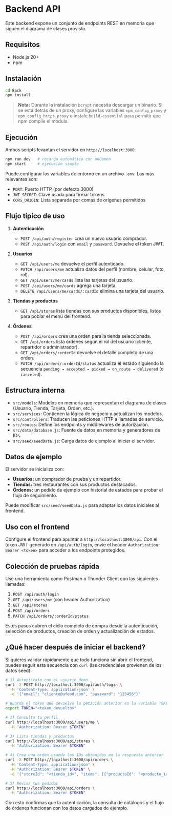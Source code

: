 # Backend API

Este backend expone un conjunto de endpoints REST en memoria que siguen el diagrama de clases provisto.

## Requisitos

- Node.js 20+
- npm

## Instalación

```bash
cd Back
npm install
```

> **Nota:** Durante la instalación `bcrypt` necesita descargar un binario. Si se está detrás de un proxy, configure las variables `npm_config_proxy` y `npm_config_https_proxy` o instale `build-essential` para permitir que npm compile el módulo.

## Ejecución

Ambos scripts levantan el servidor en `http://localhost:3000`:

```bash
npm run dev   # recarga automática con nodemon
npm start     # ejecución simple
```

Puede configurar las variables de entorno en un archivo `.env`. Las más relevantes son:

- `PORT`: Puerto HTTP (por defecto 3000)
- `JWT_SECRET`: Clave usada para firmar tokens
- `CORS_ORIGIN`: Lista separada por comas de orígenes permitidos

## Flujo típico de uso

1. **Autenticación**
   - `POST /api/auth/register` crea un nuevo usuario comprador.
   - `POST /api/auth/login` con `email` y `password`. Devuelve el token JWT.

2. **Usuarios**
   - `GET /api/users/me` devuelve el perfil autenticado.
   - `PATCH /api/users/me` actualiza datos del perfil (nombre, celular, foto, rol).
   - `GET /api/users/me/cards` lista las tarjetas del usuario.
   - `POST /api/users/me/cards` agrega una tarjeta.
   - `DELETE /api/users/me/cards/:cardId` elimina una tarjeta del usuario.

3. **Tiendas y productos**
   - `GET /api/stores` lista tiendas con sus productos disponibles, listos para poblar el menú del frontend.

4. **Órdenes**
   - `POST /api/orders` crea una orden para la tienda seleccionada.
   - `GET /api/orders` lista órdenes según el rol del usuario (cliente, repartidor o administrador).
   - `GET /api/orders/:orderId` devuelve el detalle completo de una orden.
   - `PATCH /api/orders/:orderId/status` actualiza el estado siguiendo la secuencia `pending → accepted → picked → on_route → delivered` (o `canceled`).

## Estructura interna

- `src/models`: Modelos en memoria que representan el diagrama de clases (Usuario, Tienda, Tarjeta, Orden, etc.).
- `src/services`: Contienen la lógica de negocio y actualizan los modelos.
- `src/controllers`: Traducen las peticiones HTTP a llamadas de servicio.
- `src/routes`: Define los endpoints y middlewares de autorización.
- `src/data/database.js`: Fuente de datos en memoria y generadores de IDs.
- `src/seed/seedData.js`: Carga datos de ejemplo al iniciar el servidor.

## Datos de ejemplo

El servidor se inicializa con:

- **Usuarios:** un comprador de prueba y un repartidor.
- **Tiendas:** tres restaurantes con sus productos destacados.
- **Órdenes:** un pedido de ejemplo con historial de estados para probar el flujo de seguimiento.

Puede modificar `src/seed/seedData.js` para adaptar los datos iniciales al frontend.

## Uso con el frontend

Configure el frontend para apuntar a `http://localhost:3000/api`. Con el token JWT generado en `/api/auth/login`, envíe el header `Authorization: Bearer <token>` para acceder a los endpoints protegidos.

## Colección de pruebas rápida

Use una herramienta como Postman o Thunder Client con las siguientes llamadas:

1. `POST /api/auth/login`
2. `GET /api/users/me` (con header Authorization)
3. `GET /api/stores`
4. `POST /api/orders`
5. `PATCH /api/orders/:orderId/status`

Estos pasos cubren el ciclo completo de compra desde la autenticación, selección de productos, creación de orden y actualización de estados.

## ¿Qué hacer después de iniciar el backend?

Si quieres validar rápidamente que todo funciona sin abrir el frontend, puedes seguir esta secuencia con `curl` (las credenciales provienen de los datos seed):

```bash
# 1) Autentícate con el usuario demo
curl -X POST http://localhost:3000/api/auth/login \
  -H 'Content-Type: application/json' \
  -d '{"email": "cliente@ufood.com", "password": "123456"}'

# Guarda el token que devuelve la petición anterior en la variable TOKEN
export TOKEN="<token_devuelto>"

# 2) Consulta tu perfil
curl http://localhost:3000/api/users/me \
  -H "Authorization: Bearer $TOKEN"

# 3) Lista tiendas y productos
curl http://localhost:3000/api/stores \
  -H "Authorization: Bearer $TOKEN"

# 4) Crea una orden usando los IDs obtenidos en la respuesta anterior
curl -X POST http://localhost:3000/api/orders \
  -H 'Content-Type: application/json' \
  -H "Authorization: Bearer $TOKEN" \
  -d '{"storeId": "<tienda_id>", "items": [{"productoId": "<producto_id>", "cantidad": 1}], "tarjetaId": "<tarjeta_id>"}'

# 5) Revisa tus pedidos
curl http://localhost:3000/api/orders \
  -H "Authorization: Bearer $TOKEN"
```

Con esto confirmas que la autenticación, la consulta de catálogos y el flujo de órdenes funcionan con los datos cargados de ejemplo.

